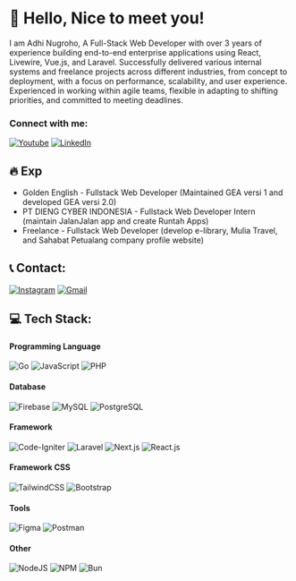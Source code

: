 # 👋 Hello, Nice to meet you!

I am Adhi Nugroho, A Full-Stack Web Developer with over 3 years of experience building end-to-end enterprise applications using React, Livewire, Vue.js, and Laravel. Successfully delivered various internal systems and freelance projects across different industries, from concept to deployment, with a focus on performance, scalability, and user experience. Experienced in working within agile teams, flexible in adapting to shifting priorities, and committed to meeting deadlines.
<h3 align="left">Connect with me:</h3>



[![Youtube](https://img.shields.io/static/v1?label=AdhinNugroho&message=Subscribe&logo=YouTube&color=FF0000&style=for-the-badge)][youtube]
[![LinkedIn](https://img.shields.io/static/v1?label=AdhinNugroho&message=Connect&logo=linkedin&color=0A66C2&style=for-the-badge)](https://www.linkedin.com/in/adhinnnugroho)



[youtube]: https://www.youtube.com/@adhinnnugroho
[twitter]: https://x.com/adhinnnugroho
[linkedin]: https://www.linkedin.com/in/adhinnnugroho



## 🔥 Exp

- Golden English - Fullstack Web Developer (Maintained GEA versi 1 and developed GEA versi 2.0)
- PT DIENG CYBER INDONESIA - Fullstack Web Developer Intern (maintain JalanJalan app and create Runtah Apps)
- Freelance - Fullstack Web Developer (develop e-library, Mulia Travel, and Sahabat Petualang company profile website)


## 📞 Contact:

[![Instagram](https://img.shields.io/badge/Instagram-%23E4405F.svg?logo=Instagram&logoColor=white)](https://instagram.com/adhinnnugroho)
[![Gmail](https://img.shields.io/badge/-Gmail-red?logo=gmail&logoColor=white)](mailto:adhinnnugroho@gmail.com)




## 💻 Tech Stack:
#### Programming Language

![Go](https://img.shields.io/badge/go-%2300ADD8.svg?style=for-the-badge&logo=go&logoColor=white) 
![JavaScript](https://img.shields.io/badge/javascript-%23323330.svg?style=for-the-badge&logo=javascript&logoColor=%23F7DF1E) 
![PHP](https://img.shields.io/badge/php-%23777BB4.svg?style=for-the-badge&logo=php&logoColor=white) 

#### Database
![Firebase](https://img.shields.io/badge/firebase-%23039BE5.svg?style=for-the-badge&logo=firebase) 
![MySQL](https://img.shields.io/badge/mysql-%2300f.svg?style=for-the-badge&logo=mysql&logoColor=white) 
![PostgreSQL](https://img.shields.io/badge/postgresql-%23316192.svg?style=for-the-badge&logo=postgresql&logoColor=white)

#### Framework
![Code-Igniter](https://img.shields.io/badge/CodeIgniter-%23EF4223.svg?style=for-the-badge&logo=codeIgniter&logoColor=white) 
![Laravel](https://img.shields.io/badge/laravel-%23FF2D20.svg?style=for-the-badge&logo=laravel&logoColor=white) 
![Next.js](https://img.shields.io/badge/next.js-%23000000.svg?style=for-the-badge&logo=nextdotjs&logoColor=white)
![React.js](https://img.shields.io/badge/react-%2320232a.svg?style=for-the-badge&logo=react&logoColor=%2361DAFB)

#### Framework CSS
![TailwindCSS](https://img.shields.io/badge/tailwindcss-%2338B2AC.svg?style=for-the-badge&logo=tailwind-css&logoColor=white) 
![Bootstrap](https://img.shields.io/badge/bootstrap-%23563D7C.svg?style=for-the-badge&logo=bootstrap&logoColor=white) 

#### Tools
![Figma](https://img.shields.io/badge/figma-%23F24E1E.svg?style=for-the-badge&logo=figma&logoColor=white) 
![Postman](https://img.shields.io/badge/Postman-FF6C37?style=for-the-badge&logo=postman&logoColor=white) 

#### Other
![NodeJS](https://img.shields.io/badge/node.js-6DA55F?style=for-the-badge&logo=node.js&logoColor=white) 
![NPM](https://img.shields.io/badge/NPM-%23000000.svg?style=for-the-badge&logo=npm&logoColor=white)
![Bun](https://img.shields.io/badge/Bun-%23000000.svg?style=for-the-badge&logo=bun&logoColor=white)



